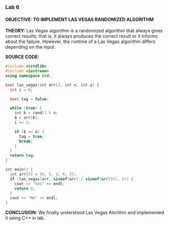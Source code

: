 ### Lab 6
#### **OBJECTIVE:** TO IMPLEMENT LAS VEGAS RANDOMIZED ALGORITHM

**THEORY:** Las Vegas algorithm is a randomized algorithm that always gives correct results; that is, it always produces the correct result or it informs about the failure. However, the runtime of a Las Vegas algorithm differs depending on the input.

**SOURCE CODE:**
```cpp
#include <cstdlib>
#include <iostream>
using namespace std;

bool las_vegas(int arr[], int n, int a) {
  int i = 0;

  bool tag = false;

  while (true) {
    int b = rand() % n;
    b = arr[b];
    i += 1;

    if (b == a) {
      tag = true;
      break;
    }
  }
  return tag;
}

int main() {
  int arr[5] = {0, 5, 3, 6, 2};
  if (las_vegas(arr, sizeof(arr) / sizeof(arr[0]), 5)) {
    cout << "Yes" << endl;
    return 0;
  }
  cout << "No" << endl;
}
```

**CONCLUSION:** We finally understood Las Vegas Alorithm and implemented it using C++ in lab.
